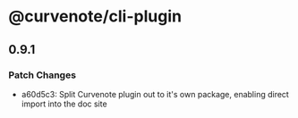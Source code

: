 # @curvenote/cli-plugin

## 0.9.1

### Patch Changes

- a60d5c3: Split Curvenote plugin out to it's own package, enabling direct import into the doc site
